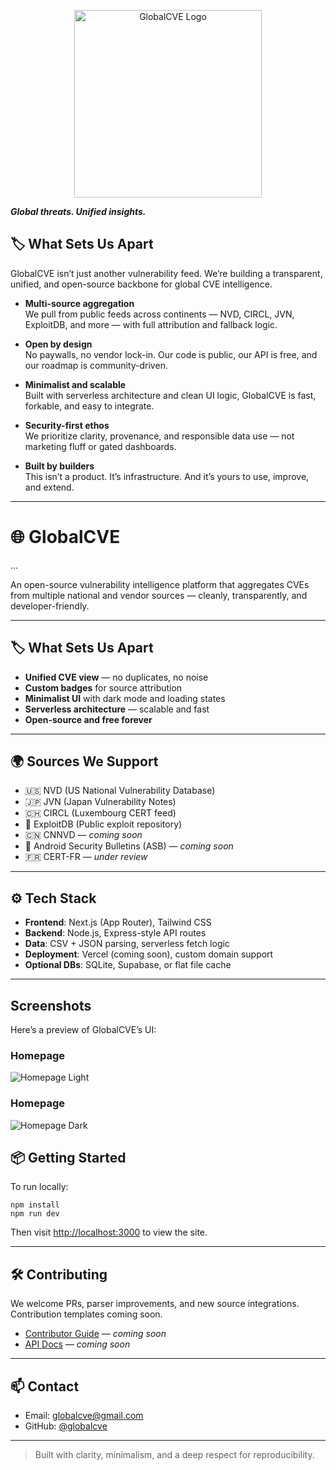 <p align="center">
  <img src="docs/assets/globalCVE_V2.png" alt="GlobalCVE Logo" width="300"/>
</p>


**_Global threats. Unified insights._**

## 🏷️ What Sets Us Apart

GlobalCVE isn’t just another vulnerability feed. We’re building a transparent, unified, and open-source backbone for global CVE intelligence.

- **Multi-source aggregation**  
  We pull from public feeds across continents — NVD, CIRCL, JVN, ExploitDB, and more — with full attribution and fallback logic.

- **Open by design**  
  No paywalls, no vendor lock-in. Our code is public, our API is free, and our roadmap is community-driven.

- **Minimalist and scalable**  
  Built with serverless architecture and clean UI logic, GlobalCVE is fast, forkable, and easy to integrate.

- **Security-first ethos**  
  We prioritize clarity, provenance, and responsible data use — not marketing fluff or gated dashboards.

- **Built by builders**  
  This isn’t a product. It’s infrastructure. And it’s yours to use, improve, and extend.

---

# 🌐 GlobalCVE
...


An open-source vulnerability intelligence platform that aggregates CVEs from multiple national and vendor sources — cleanly, transparently, and developer-friendly.

---

## 🏷️ What Sets Us Apart

- **Unified CVE view** — no duplicates, no noise  
- **Custom badges** for source attribution  
- **Minimalist UI** with dark mode and loading states  
- **Serverless architecture** — scalable and fast  
- **Open-source and free forever**

---

## 🌍 Sources We Support

- 🇺🇸 NVD (US National Vulnerability Database)  
- 🇯🇵 JVN (Japan Vulnerability Notes)  
- 🇨🇭 CIRCL (Luxembourg CERT feed)  
- 🧨 ExploitDB (Public exploit repository)  
- 🇨🇳 CNNVD — *coming soon*  
- 🤖 Android Security Bulletins (ASB) — *coming soon*  
- 🇫🇷 CERT-FR — *under review*

---

## ⚙️ Tech Stack

- **Frontend**: Next.js (App Router), Tailwind CSS  
- **Backend**: Node.js, Express-style API routes  
- **Data**: CSV + JSON parsing, serverless fetch logic  
- **Deployment**: Vercel (coming soon), custom domain support  
- **Optional DBs**: SQLite, Supabase, or flat file cache

---
## Screenshots

Here’s a preview of GlobalCVE’s UI:

### Homepage 
![Homepage Light](screenshots/homepage1.png)

### Homepage 
![Homepage Dark](screenshots/homepage2.png)


## 📦 Getting Started

To run locally:

    npm install
    npm run dev

Then visit [http://localhost:3000](http://localhost:3000) to view the site.

---

## 🛠️ Contributing

We welcome PRs, parser improvements, and new source integrations.  
Contribution templates coming soon.

- [Contributor Guide](docs/contributing.md) — *coming soon*  
- [API Docs](docs/index.md) — *coming soon*

---

## 📫 Contact

- Email: [globalcve@gmail.com](mailto:globalcve@gmail.com)  
- GitHub: [@globalcve](https://github.com/globalcve)

---

> Built with clarity, minimalism, and a deep respect for reproducibility.
